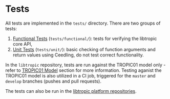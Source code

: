 # Tests
All tests are implemented in the `tests/` directory. There are two groups of tests:

1. [Functional Tests](functional_tests.md) (`tests/functional/`): tests for verifying the libtropic core API,
2. [Unit Tests](unit_tests.md) (`tests/unit/`): basic checking of function arguments and return values using Ceedling, do not test correct functionality.

In the `libtropic` repository, tests are run against the TROPIC01 model only - refer to [TROPIC01 Model](../other/tropic01_model.md) section for more information. Testing aganist the TROPIC01 model is also utilized in a CI job, triggered for the `master` and `develop` branches (pushes and pull requests).

The tests can also be run in the [libtropic platform repositories](https://github.com/tropicsquare/libtropic#get-started).


